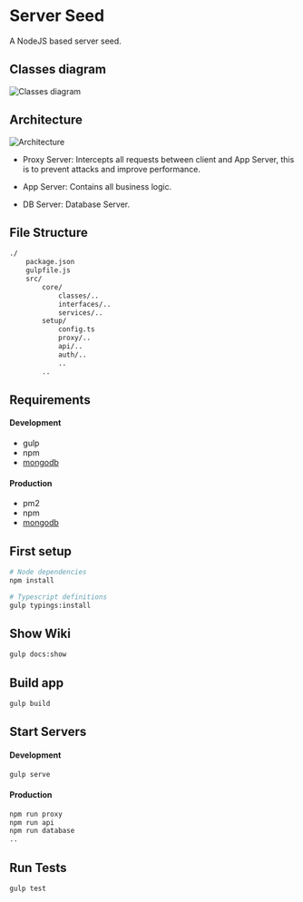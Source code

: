 Server Seed
===========

A NodeJS based server seed.

## Classes diagram

![Classes diagram](media/app-classes-diagram.png)

## Architecture

![Architecture](media/architecture.png)

- Proxy Server: Intercepts all requests between client and App Server, this is to prevent attacks and improve performance.

- App Server: Contains all business logic.

- DB Server: Database Server.


## File Structure

```bash
./
	package.json
	gulpfile.js
	src/
		core/
			classes/..
			interfaces/..
			services/..
		setup/
			config.ts
			proxy/..
			api/..
			auth/..
			..
		..
```

## Requirements

#### Development
- gulp
- npm
- [mongodb](https://docs.mongodb.com/manual/installation/)

#### Production
- pm2
- npm
- [mongodb](https://docs.mongodb.com/manual/installation/)

## First setup
```bash
# Node dependencies
npm install

# Typescript definitions
gulp typings:install
```

## Show Wiki
```bash
gulp docs:show
```

## Build app
```bash
gulp build
```

## Start Servers

#### Development
```bash
gulp serve
```

#### Production
```bash
npm run proxy
npm run api
npm run database
..
```

## Run Tests
```bash
gulp test
```

